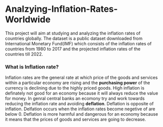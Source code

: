 # Analzying-Inflation-Rates-Worldwide
This project will aim at studying and analyzing the inflation rates of countries globally. The dataset is a public dataset downloaded from International Monetary Fund(IMF) which consists of the inflation rates of countries from 1980 to 2017 and the projected inflation rates of the countries till 2022.

### What is Inflation rate?

Inflation rates are the general rate at which price of the goods and services within a particular economy are rising and the __purchasing power__ of the currency is declining due to the highly priced goods. High inflation is definately not good for an economy because it will always reduce the value for money. In genral central banks an ecomony try and work towards reducing the inflation rate and avoiding __deflation__. Deflation is opposite of inflation. Delfation occurs when the inflation rates become negetive of are below 0. Deflation is more harmful and dangerous for an economy because it means that the prices of goods and services are going to decrease. 
